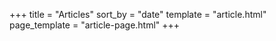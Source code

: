 +++
title = "Articles"
sort_by = "date"
template = "article.html"
page_template = "article-page.html"
+++

